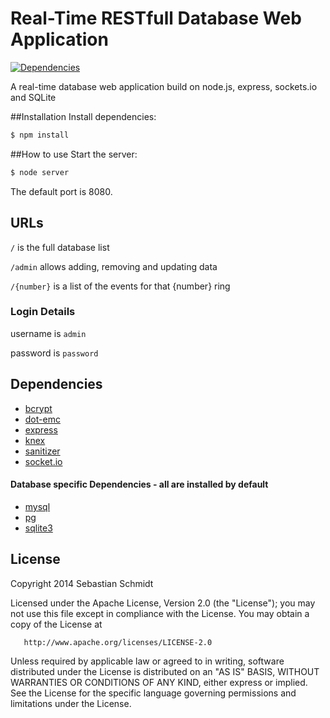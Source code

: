 Real-Time RESTfull Database Web Application
===
[![Dependencies](https://david-dm.org/publicarray/RESTfull-sockets.png)](https://david-dm.org/publicarray/RESTfull-sockets)

A real-time database web application build on node.js, express, sockets.io and SQLite

##Installation
Install dependencies:

````bash
$ npm install
````

##How to use
Start the server:

````bash
$ node server
````

The default port is 8080.

## URLs
`/` is the full database list

`/admin` allows adding, removing and updating data

`/{number}` is a list of the events for that {number} ring

### Login Details

username is `admin`

password is `password`


## Dependencies
* [bcrypt](https://www.npmjs.org/package/bcrypt)
* [dot-emc](https://www.npmjs.org/package/dot-emc)
* [express](https://www.npmjs.org/package/express)
* [knex](https://www.npmjs.org/package/knex)
* [sanitizer](https://www.npmjs.org/package/sanitizer)
* [socket.io](https://www.npmjs.org/package/socket.io)

#### Database specific Dependencies - all are installed by default
* [mysql](https://www.npmjs.org/package/mysql)
* [pg](https://www.npmjs.org/package/pg)
* [sqlite3](https://www.npmjs.org/package/sqlite3)


## License
Copyright 2014 Sebastian Schmidt

   Licensed under the Apache License, Version 2.0 (the "License");
   you may not use this file except in compliance with the License.
   You may obtain a copy of the License at

       http://www.apache.org/licenses/LICENSE-2.0

   Unless required by applicable law or agreed to in writing, software
   distributed under the License is distributed on an "AS IS" BASIS,
   WITHOUT WARRANTIES OR CONDITIONS OF ANY KIND, either express or implied.
   See the License for the specific language governing permissions and
   limitations under the License.
